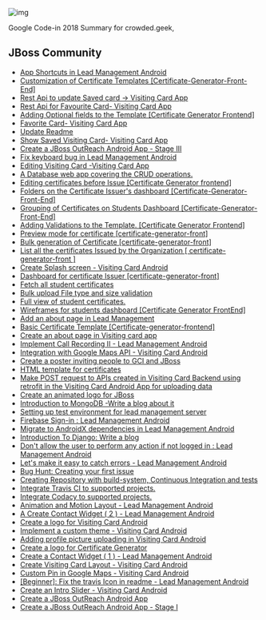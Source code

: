 ![img](https://ci3.googleusercontent.com/proxy/8SB0OTaJMbgVRgmI1e9Af4qVjBKXM2llo4GbW9Cltcz_o-OWKgBWJ9wTsDXy21vQ30AQlsMf1qAORAQ1Yz2BJg943QgjCaL-jlxS8M6hbbrBCsbRMw=s0-d-e1-ft#https://storage.googleapis.com/codein-static/codein-logo-email.png)

Google Code-in 2018 Summary for crowded.geek,

## **JBoss Community**

*   [App Shortcuts in Lead Management Android](https://codein.withgoogle.com/archive/2018/t/6605566710382592/)
*   [Customization of Certificate Templates [Certificate-Generator-Front-<wbr>End]](https://codein.withgoogle.com/archive/2018/t/5741812145717248/)
*   [Rest Api to update Saved card -> Visiting Card App](https://codein.withgoogle.com/archive/2018/t/4919857544953856/)
*   [Rest Api for Favourite Card- Visiting Card App](https://codein.withgoogle.com/archive/2018/t/4619397906825216/)
*   [Adding Optional fields to the Template [Certificate Generator Frontend]](https://codein.withgoogle.com/archive/2018/t/5380860145565696/)
*   [Favorite Card- Visiting Card App](https://codein.withgoogle.com/archive/2018/t/5256939127701504/)
*   [Update Readme](https://codein.withgoogle.com/archive/2018/t/5792953260834816/)
*   [Show Saved Visiting Card- Visiting Card App](https://codein.withgoogle.com/archive/2018/t/6510547739607040/)
*   [Create a JBoss OutReach Android App - Stage III](https://codein.withgoogle.com/archive/2018/t/4755847642087424/)
*   [Fix keyboard bug in Lead Management Android](https://codein.withgoogle.com/archive/2018/t/6380007644463104/)
*   [Editing Visiting Card -Visiting Card App](https://codein.withgoogle.com/archive/2018/t/4598826791862272/)
*   [A Database web app covering the CRUD operations.](https://codein.withgoogle.com/archive/2018/t/6157211672772608/)
*   [Editing certificates before Issue [Certificate Generator frontend]](https://codein.withgoogle.com/archive/2018/t/5596181167079424/)
*   [Folders on the Certificate Issuer's dashboard [Certificate-Generator-Front-<wbr>End]](https://codein.withgoogle.com/archive/2018/t/6573672836890624/)
*   [Grouping of Certificates on Students Dashboard [Certificate-Generator-Front-<wbr>End]](https://codein.withgoogle.com/archive/2018/t/4705649138073600/)
*   [Adding Validations to the Template. [Certificate Generator Frontend]](https://codein.withgoogle.com/archive/2018/t/5069677484048384/)
*   [Preview mode for certificate [certificate-generator-front]](https://codein.withgoogle.com/archive/2018/t/4908702931877888/)
*   [Bulk generation of Certificate [certificate-generator-front]](https://codein.withgoogle.com/archive/2018/t/5159926088335360/)
*   [List all the certificates Issued by the Organization [ certificate-generator-front ]](https://codein.withgoogle.com/archive/2018/t/6434868071235584/)
*   [Create Splash screen - Visiting Card Android](https://codein.withgoogle.com/archive/2018/t/5326345736290304/)
*   [Dashboard for certificate Issuer [certificate-generator-front]](https://codein.withgoogle.com/archive/2018/t/4635616965820416/)
*   [Fetch all student certificates](https://codein.withgoogle.com/archive/2018/t/5855816906178560/)
*   [Bulk upload File type and size validation](https://codein.withgoogle.com/archive/2018/t/4725427684769792/)
*   [Full view of student certificates.](https://codein.withgoogle.com/archive/2018/t/4553144114610176/)
*   [Wireframes for students dashboard [Certificate Generator FrontEnd]](https://codein.withgoogle.com/archive/2018/t/6273171276693504/)
*   [Add an about page in Lead Management](https://codein.withgoogle.com/archive/2018/t/4607869795172352/)
*   [Basic Certificate Template [Certificate-generator-<wbr>frontend]](https://codein.withgoogle.com/archive/2018/t/5438479950413824/)
*   [Create an about page in Visiting card app](https://codein.withgoogle.com/archive/2018/t/5114185840066560/)
*   [Implement Call Recording II - Lead Management Android](https://codein.withgoogle.com/archive/2018/t/4755468028215296/)
*   [Integration with Google Maps API - Visiting Card Android](https://codein.withgoogle.com/archive/2018/t/6520277069463552/)
*   [Create a poster inviting people to GCI and JBoss](https://codein.withgoogle.com/archive/2018/t/4912591001354240/)
*   [HTML template for certificates](https://codein.withgoogle.com/archive/2018/t/4520097474412544/)
*   [Make POST request to APIs created in Visiting Card Backend using retrofit in the Visiting Card Android App for uploading data](https://codein.withgoogle.com/archive/2018/t/4575924973469696/)
*   [Create an animated logo for JBoss](https://codein.withgoogle.com/archive/2018/t/6228323580510208/)
*   [Introduction to MongoDB -Write a blog about it](https://codein.withgoogle.com/archive/2018/t/4768279647223808/)
*   [Setting up test environment for lead management server](https://codein.withgoogle.com/archive/2018/t/4867502703116288/)
*   [Firebase Sign-in : Lead Management Android](https://codein.withgoogle.com/archive/2018/t/6048566565928960/)
*   [Migrate to AndroidX dependencies in Lead Management Android](https://codein.withgoogle.com/archive/2018/t/6288536253759488/)
*   [Introduction To Django: Write a blog](https://codein.withgoogle.com/archive/2018/t/4591673410584576/)
*   [Don't allow the user to perform any action if not logged in : Lead Management Android](https://codein.withgoogle.com/archive/2018/t/6500019587776512/)
*   [Let's make it easy to catch errors - Lead Management Android](https://codein.withgoogle.com/archive/2018/t/6522835846561792/)
*   [Bug Hunt: Creating your first issue](https://codein.withgoogle.com/archive/2018/t/5992665570082816/)
*   [Creating Repository with build-system, Continuous Integration and tests](https://codein.withgoogle.com/archive/2018/t/4801147740094464/)
*   [Integrate Travis CI to supported projects.](https://codein.withgoogle.com/archive/2018/t/5256681232531456/)
*   [Integrate Codacy to supported projects.](https://codein.withgoogle.com/archive/2018/t/5671768967610368/)
*   [Animation and Motion Layout - Lead Management Android](https://codein.withgoogle.com/archive/2018/t/5224600444076032/)
*   [A Create Contact Widget ( 2 ) - Lead Management Android](https://codein.withgoogle.com/archive/2018/t/5232667483176960/)
*   [Create a logo for Visiting Card Android](https://codein.withgoogle.com/archive/2018/t/5632742797606912/)
*   [Implement a custom theme - Visiting Card Android](https://codein.withgoogle.com/archive/2018/t/5812893120462848/)
*   [Adding profile picture uploading in Visiting Card Android](https://codein.withgoogle.com/archive/2018/t/5500041797042176/)
*   [Create a logo for Certificate Generator](https://codein.withgoogle.com/archive/2018/t/6413388939788288/)
*   [Create a Contact Widget ( 1 ) - Lead Management Android](https://codein.withgoogle.com/archive/2018/t/6678233215926272/)
*   [Create Visiting Card Layout - Visiting Card Android](https://codein.withgoogle.com/archive/2018/t/6493382655344640/)
*   [Custom Pin in Google Maps - Visiting Card Android](https://codein.withgoogle.com/archive/2018/t/6716166635520000/)
*   [[Beginner]: Fix the travis Icon in readme - Lead Management Android](https://codein.withgoogle.com/archive/2018/t/5510892528599040/)
*   [Create an Intro Slider - Visiting Card Android](https://codein.withgoogle.com/archive/2018/t/6619561412526080/)
*   [Create a JBoss OutReach Android App](https://codein.withgoogle.com/archive/2018/t/4943470608252928/)
*   [Create a JBoss OutReach Android App - Stage I](https://codein.withgoogle.com/archive/2018/t/5690282961010688/)
